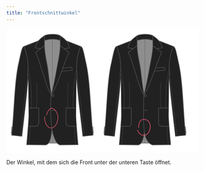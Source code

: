 ```yaml
---
title: "Frontschnittwinkel"
---
```


![Frontschnittwinkel](frontcutawayangle.svg)

Der Winkel, mit dem sich die Front unter der unteren Taste öffnet.




